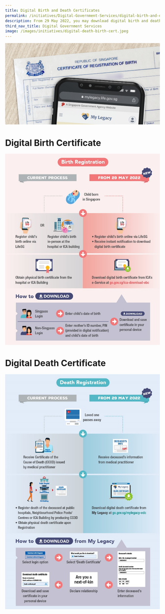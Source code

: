 ```yaml
---
title: Digital Birth and Death Certificates
permalink: /initiatives/Digital-Government-Services/digital-birth-and-death-certs
description: From 29 May 2022, you may download digital birth and death certificates.
third_nav_title: Digital Government Services
image: /images/initiatives/digital-death-birth-cert.jpeg
---
```

![](/images/initiatives/digital-death-birth-cert.jpeg)

# Digital Birth Certificate

![Birth Registration Process](/images/initiatives/Birth-Registration-Process.jpg)

# Digital Death Certificate

![Death Registration Process](/images/initiatives/Death-Registration-Process.jpg)
